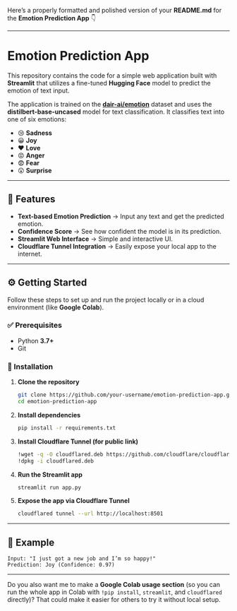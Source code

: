 Here’s a properly formatted and polished version of your **README.md** for the **Emotion Prediction App** 👇

---

# Emotion Prediction App

This repository contains the code for a simple web application built with **Streamlit** that utilizes a fine-tuned **Hugging Face** model to predict the emotion of text input.

The application is trained on the **[dair-ai/emotion](https://huggingface.co/datasets/dair-ai/emotion)** dataset and uses the **distilbert-base-uncased** model for text classification. It classifies text into one of six emotions:

* 😢 **Sadness**
* 😀 **Joy**
* ❤️ **Love**
* 😡 **Anger**
* 😨 **Fear**
* 😲 **Surprise**

---

## 🚀 Features

* **Text-based Emotion Prediction** → Input any text and get the predicted emotion.
* **Confidence Score** → See how confident the model is in its prediction.
* **Streamlit Web Interface** → Simple and interactive UI.
* **Cloudflare Tunnel Integration** → Easily expose your local app to the internet.

---

## ⚙️ Getting Started

Follow these steps to set up and run the project locally or in a cloud environment (like **Google Colab**).

### ✅ Prerequisites

* Python **3.7+**
* Git

### 🔧 Installation

1. **Clone the repository**

   ```bash
   git clone https://github.com/your-username/emotion-prediction-app.git
   cd emotion-prediction-app
   ```

2. **Install dependencies**

   ```bash
   pip install -r requirements.txt
   ```

3. **Install Cloudflare Tunnel (for public link)**

   ```bash
   !wget -q -O cloudflared.deb https://github.com/cloudflare/cloudflared/releases/latest/download/cloudflared-linux-amd64.deb
   !dpkg -i cloudflared.deb
   ```

4. **Run the Streamlit app**

   ```bash
   streamlit run app.py
   ```

5. **Expose the app via Cloudflare Tunnel**

   ```bash
   cloudflared tunnel --url http://localhost:8501
   ```

---

## 📌 Example

```text
Input: "I just got a new job and I’m so happy!"
Prediction: Joy (Confidence: 0.97)
```

---


Do you also want me to make a **Google Colab usage section** (so you can run the whole app in Colab with `!pip install`, `streamlit`, and `cloudflared` directly)? That could make it easier for others to try it without local setup.
